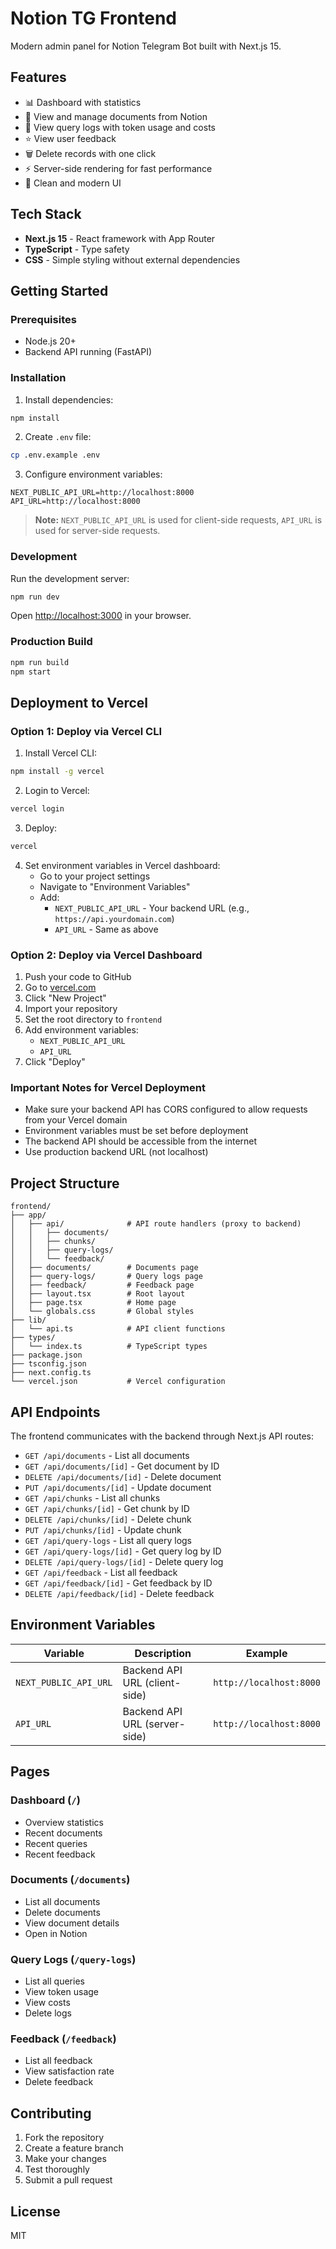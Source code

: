 # Notion TG Frontend

Modern admin panel for Notion Telegram Bot built with Next.js 15.

## Features

- 📊 Dashboard with statistics
- 📄 View and manage documents from Notion
- 💬 View query logs with token usage and costs
- ⭐ View user feedback
- 🗑️ Delete records with one click
- ⚡ Server-side rendering for fast performance
- 🎨 Clean and modern UI

## Tech Stack

- **Next.js 15** - React framework with App Router
- **TypeScript** - Type safety
- **CSS** - Simple styling without external dependencies

## Getting Started

### Prerequisites

- Node.js 20+
- Backend API running (FastAPI)

### Installation

1. Install dependencies:
```bash
npm install
```

2. Create `.env` file:
```bash
cp .env.example .env
```

3. Configure environment variables:
```env
NEXT_PUBLIC_API_URL=http://localhost:8000
API_URL=http://localhost:8000
```

> **Note:** `NEXT_PUBLIC_API_URL` is used for client-side requests, `API_URL` is used for server-side requests.

### Development

Run the development server:

```bash
npm run dev
```

Open [http://localhost:3000](http://localhost:3000) in your browser.

### Production Build

```bash
npm run build
npm start
```

## Deployment to Vercel

### Option 1: Deploy via Vercel CLI

1. Install Vercel CLI:
```bash
npm install -g vercel
```

2. Login to Vercel:
```bash
vercel login
```

3. Deploy:
```bash
vercel
```

4. Set environment variables in Vercel dashboard:
   - Go to your project settings
   - Navigate to "Environment Variables"
   - Add:
     - `NEXT_PUBLIC_API_URL` - Your backend URL (e.g., `https://api.yourdomain.com`)
     - `API_URL` - Same as above

### Option 2: Deploy via Vercel Dashboard

1. Push your code to GitHub
2. Go to [vercel.com](https://vercel.com)
3. Click "New Project"
4. Import your repository
5. Set the root directory to `frontend`
6. Add environment variables:
   - `NEXT_PUBLIC_API_URL`
   - `API_URL`
7. Click "Deploy"

### Important Notes for Vercel Deployment

- Make sure your backend API has CORS configured to allow requests from your Vercel domain
- Environment variables must be set before deployment
- The backend API should be accessible from the internet
- Use production backend URL (not localhost)

## Project Structure

```
frontend/
├── app/
│   ├── api/              # API route handlers (proxy to backend)
│   │   ├── documents/
│   │   ├── chunks/
│   │   ├── query-logs/
│   │   └── feedback/
│   ├── documents/        # Documents page
│   ├── query-logs/       # Query logs page
│   ├── feedback/         # Feedback page
│   ├── layout.tsx        # Root layout
│   ├── page.tsx          # Home page
│   └── globals.css       # Global styles
├── lib/
│   └── api.ts            # API client functions
├── types/
│   └── index.ts          # TypeScript types
├── package.json
├── tsconfig.json
├── next.config.ts
└── vercel.json           # Vercel configuration
```

## API Endpoints

The frontend communicates with the backend through Next.js API routes:

- `GET /api/documents` - List all documents
- `GET /api/documents/[id]` - Get document by ID
- `DELETE /api/documents/[id]` - Delete document
- `PUT /api/documents/[id]` - Update document
- `GET /api/chunks` - List all chunks
- `GET /api/chunks/[id]` - Get chunk by ID
- `DELETE /api/chunks/[id]` - Delete chunk
- `PUT /api/chunks/[id]` - Update chunk
- `GET /api/query-logs` - List all query logs
- `GET /api/query-logs/[id]` - Get query log by ID
- `DELETE /api/query-logs/[id]` - Delete query log
- `GET /api/feedback` - List all feedback
- `GET /api/feedback/[id]` - Get feedback by ID
- `DELETE /api/feedback/[id]` - Delete feedback

## Environment Variables

| Variable | Description | Example |
|----------|-------------|---------|
| `NEXT_PUBLIC_API_URL` | Backend API URL (client-side) | `http://localhost:8000` |
| `API_URL` | Backend API URL (server-side) | `http://localhost:8000` |

## Pages

### Dashboard (`/`)
- Overview statistics
- Recent documents
- Recent queries
- Recent feedback

### Documents (`/documents`)
- List all documents
- Delete documents
- View document details
- Open in Notion

### Query Logs (`/query-logs`)
- List all queries
- View token usage
- View costs
- Delete logs

### Feedback (`/feedback`)
- List all feedback
- View satisfaction rate
- Delete feedback

## Contributing

1. Fork the repository
2. Create a feature branch
3. Make your changes
4. Test thoroughly
5. Submit a pull request

## License

MIT

